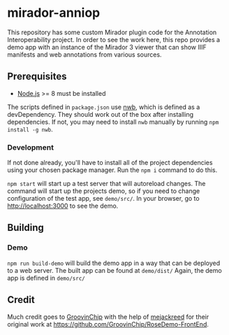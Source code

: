 # mirador-anniop

This repository has some custom Mirador plugin code for the Annotation Interoperability project. In order to see the work here, this repo provides a demo app with an instance of the Mirador 3 viewer that can show IIIF manifests and web annotations from various sources.

## Prerequisites

* [Node.js](https://nodejs.org/en/) >= 8 must be installed

The scripts defined in `package.json` use [nwb](https://github.com/insin/nwb), which is defined as a devDependency. They should work out of the box after installing dependencies. If not, you may need to install `nwb` manually by running `npm install -g nwb`.

### Development

If not done already, you'll have to install all of the project dependencies using your chosen package manager. Run the `npm i` command to do this.

`npm start` will start up a test server that will autoreload changes. The command will start up the projects demo, so if you need to change configuration of the test app, see `demo/src/`. In your browser, go to <http://localhost:3000> to see the demo.

## Building

### Demo

`npm run build-demo` will build the demo app in a way that can be deployed to a web server. The built app can be found at `demo/dist/` Again, the demo app is defined in `demo/src/`

## Credit

Much credit goes to [GroovinChip](https://github.com/groovinchip) with the help of [mejackreed](https://github.com/mejackreed) for their original work at <https://github.com/GroovinChip/RoseDemo-FrontEnd>.
